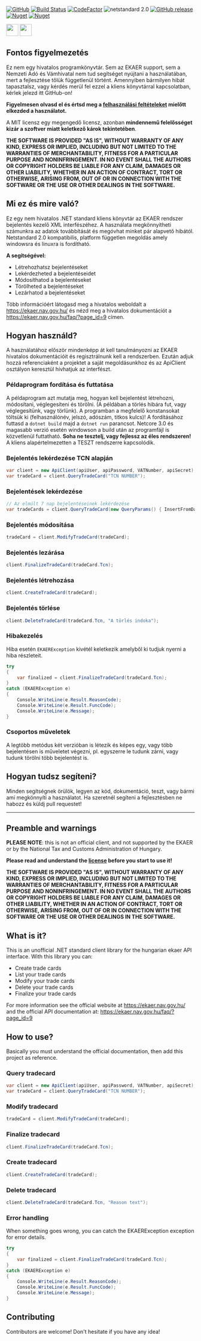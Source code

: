 [![GitHub](https://img.shields.io/github/license/Pethical/EKAER-Dotnet-Client.svg?style=popout)](LICENSE)
[![Build Status](https://travis-ci.org/Pethical/EKAER-Dotnet-Client.svg?branch=master)](https://travis-ci.org/Pethical/EKAER-Dotnet-Client)
[![CodeFactor](https://www.codefactor.io/repository/github/pethical/ekaer-dotnet-client/badge)](https://www.codefactor.io/repository/github/pethical/ekaer-dotnet-client)
![netstandard 2.0](https://img.shields.io/badge/netstandard-2.0-blue.svg)
[![GitHub release](https://img.shields.io/github/release/Pethical/EKAER-Dotnet-Client.svg?style=popout)](//github.com/Pethical/EKAER-Dotnet-Client/releases)
[![Nuget](https://img.shields.io/nuget/vpre/EKAER.Client.svg?style=popout)](https://www.nuget.org/packages/EKAER.Client)
[![Nuget](https://img.shields.io/nuget/dt/EKAER.Client?label=nuget%20downloads&style=poput)](https://www.nuget.org/packages/EKAER.Client)

[<img src="https://raw.githubusercontent.com/hjnilsson/country-flags/master/png250px/gb.png" width="32" />](#preamble-and-warnings)
[<img src="https://raw.githubusercontent.com/hjnilsson/country-flags/master/png250px/hu.png" width="32" />](#fontos-figyelmezetések)

## Fontos figyelmezetés

Ez nem egy hivatalos programkönyvtár. Sem az EKAER support, sem a Nemzeti Adó és Vámhivatal nem tud segítséget nyújtani a használatában, mert a fejlesztése tőlük függetlenül történt. Amennyiben bármilyen hibát tapasztalsz, vagy kérdés merül fel ezzel a kliens könyvtárral kapcsolatban, kérlek jelezd itt GitHub-on!

**Figyelmesen olvasd el és értsd meg a [felhasználási feltételeket](LICENSE) mielőtt elkezded a használatot.**

A MIT licensz egy megengedő licensz, azonban **mindennemű felelősséget kizár a szoftver miatt keletkező károk tekintetében**.

**THE SOFTWARE IS PROVIDED "AS IS", WITHOUT WARRANTY OF ANY KIND, EXPRESS OR
IMPLIED, INCLUDING BUT NOT LIMITED TO THE WARRANTIES OF MERCHANTABILITY,
FITNESS FOR A PARTICULAR PURPOSE AND NONINFRINGEMENT. IN NO EVENT SHALL THE
AUTHORS OR COPYRIGHT HOLDERS BE LIABLE FOR ANY CLAIM, DAMAGES OR OTHER
LIABILITY, WHETHER IN AN ACTION OF CONTRACT, TORT OR OTHERWISE, ARISING FROM,
OUT OF OR IN CONNECTION WITH THE SOFTWARE OR THE USE OR OTHER DEALINGS IN THE
SOFTWARE.**

## Mi ez és mire való?
Ez egy nem hivatalos .NET standard kliens könyvtár az EKAER rendszer bejelentés kezelő XML interfészéhez. A használata megkönnyítheti számunkra az adatok továbbítását és megóvhat minket pár alapvető hibától. Netstandard 2.0 kompatibilis, platform független megoldás amely windowsra és linuxra is fordítható.

**A segítségével:**

* Létrehozhatsz bejelentéseket
* Lekérdezheted a bejelentéseidet
* Módosíthatod a bejelentéseket
* Törölheted a bejelentéseket
* Lezárhatod a bejelentéseket

Több információért látogasd meg a hivatalos weboldalt a https://ekaer.nav.gov.hu/ és nézd meg a hivatalos dokumentációt a https://ekaer.nav.gov.hu/faq/?page_id=9 címen.

## Hogyan használd?
A használatához először mindenképp át kell tanulmányozni az EKAER hivatalos dokumentációit és regisztrálnunk kell a rendszerben. Ezután adjuk hozzá referenciaként a projektet a saját megoldásunkhoz és az ApiClient osztályon keresztül hívhatjuk az interfészt.

### Példaprogram fordítása és futtatása
A példaprogram azt mutatja meg, hogyan kell bejelentést létrehozni, módosítani, véglegesíteni és törölni. (A példában a törlés hibára fut, vagy véglegesítünk, vagy törlünk). A programban a megfelelő konstansokat töltsük ki (felhasználónév, jelszó, adószám, titkos kulcs)! A fordításához futtasd a `dotnet build` majd a `dotnet run` parancsot. Netcore 3.0 és magasabb verzió esetén windowson a build után az programfájl is közvetlenül futtatható. 
**Soha ne tesztelj, vagy fejlessz az éles rendszeren!** A kliens alapértelmezetten a TESZT rendszerre kapcsolódik.

### Bejelentés lekérdezése TCN alapján
```csharp
var client = new ApiClient(apiUser, apiPassword, VATNumber, apiSecret);
var tradeCard = client.QueryTradeCard("TCN NUMBER");
```
### Bejelentések lekérdezése
```csharp
// Az elmúlt 7 nap bejelentéseinek lekérdezése
var tradeCards = client.QueryTradeCard(new QueryParams() { InsertFromDate = DateTime.Now.Subtract(TimeSpan.FromDays(7)), InsertToDate = DateTime.Now });
```

### Bejelentés módosítása
```csharp
tradeCard = client.ModifyTradeCard(tradeCard);
```

### Bejelentés lezárása
```csharp
client.FinalizeTradeCard(tradeCard.Tcn);
```

### Bejelentés létrehozása 
```csharp
client.CreateTradeCard(tradeCard);
```
### Bejelentés törlése
```csharp
client.DeleteTradeCard(tradeCard.Tcn, "A törlés indoka");
```
### Hibakezelés
Hiba esetén `EKAERException` kivétél keletkezik amelyből ki tudjuk nyerni a hiba részleteit.
```csharp
try
{
    var finalized = client.FinalizeTradeCard(tradeCard.Tcn);
}
catch (EKAERException e)
{
    Console.WriteLine(e.Result.ReasonCode);
    Console.WriteLine(e.Result.FuncCode);
    Console.WriteLine(e.Message);
}
```
### Csoportos műveletek

A legtöbb metódus két verzióban is létezik és képes egy, vagy több bejelentésen is műveletet végezni, pl. egyszerre le tudunk zárni, vagy tudunk törölni több bejelentést is.

## Hogyan tudsz segíteni?
Minden segítségnek örülök, legyen az kód, dokumentáció, teszt, vagy bármi ami megkönnyíti a használatot. Ha szeretnél segíteni a fejlesztésben ne habozz és küldj pull requestet!

---

## Preamble and warnings

**PLEASE NOTE**: this is not an official client, and not supported by the EKAER or by the National Tax and Customs Administration of Hungary. 

**Please read and understand the [license](LICENSE) before you start to use it!**

**THE SOFTWARE IS PROVIDED "AS IS", WITHOUT WARRANTY OF ANY KIND, EXPRESS OR
IMPLIED, INCLUDING BUT NOT LIMITED TO THE WARRANTIES OF MERCHANTABILITY,
FITNESS FOR A PARTICULAR PURPOSE AND NONINFRINGEMENT. IN NO EVENT SHALL THE
AUTHORS OR COPYRIGHT HOLDERS BE LIABLE FOR ANY CLAIM, DAMAGES OR OTHER
LIABILITY, WHETHER IN AN ACTION OF CONTRACT, TORT OR OTHERWISE, ARISING FROM,
OUT OF OR IN CONNECTION WITH THE SOFTWARE OR THE USE OR OTHER DEALINGS IN THE
SOFTWARE.**

## What is it?
This is an unofficial .NET standard client library for the hungarian ekaer API interface. With this library you can:
* Create trade cards
* List your trade cards
* Modify your trade cards
* Delete your trade cards
* Finalize your trade cards

For more information see the official website at https://ekaer.nav.gov.hu/ and the official API documentation at: https://ekaer.nav.gov.hu/faq/?page_id=9

## How to use?
Basically you must understand the official documentation, then add this project as reference.

### Query tradecard 
```csharp
var client = new ApiClient(apiUser, apiPassword, VATNumber, apiSecret);
var tradeCard = client.QueryTradeCard("TCN NUMBER");
```
### Modify tradecard
```csharp
tradeCard = client.ModifyTradeCard(tradeCard);
```

### Finalize tradecard
```csharp
client.FinalizeTradeCard(tradeCard.Tcn);
```

### Create tradecard 
```csharp
client.CreateTradeCard(tradeCard);
```
### Delete tradecard
```csharp
client.DeleteTradeCard(tradeCard.Tcn, "Reason text");
```
### Error handling
When something goes wrong, you can catch the EKAERException exception for error details.

```csharp
try
{
    var finalized = client.FinalizeTradeCard(tradeCard.Tcn);
}
catch (EKAERException e)
{
    Console.WriteLine(e.Result.ReasonCode);
    Console.WriteLine(e.Result.FuncCode);
    Console.WriteLine(e.Message);
}
```
## Contributing
Contributors are welcome! Don't hesitate if you have any idea!
